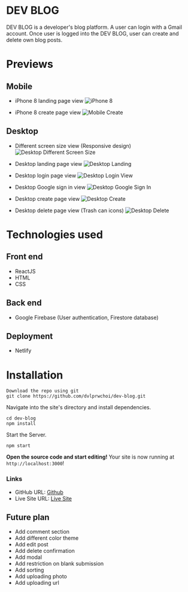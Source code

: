 # DEV BLOG

DEV BLOG is a developer's blog platform. A user can login with a Gmail account. Once user is logged into the DEV BLOG, user can create and delete own blog posts.

# Previews

## Mobile

- iPhone 8 landing page view
  ![iPhone 8](https://raw.githubusercontent.com/dvlprwchoi/dev-blog/main/src/img/iphone-8-screenshot-20220104.png)

- iPhone 8 create page view
  ![Mobile Create](https://raw.githubusercontent.com/dvlprwchoi/dev-blog/main/src/img/mobile-create-view-screenshot-20220104.png)

## Desktop

- Different screen size view (Responsive design)
  ![Desktop Different Screen Size](https://raw.githubusercontent.com/dvlprwchoi/dev-blog/main/src/img/different-size-screenshot-20220104.png)

- Desktop landing page view
  ![Desktop Landing](https://raw.githubusercontent.com/dvlprwchoi/dev-blog/main/src/img/desktop-landing-view-screenshot-20220104.png)

- Desktop login page view
  ![Desktop Login View](https://raw.githubusercontent.com/dvlprwchoi/dev-blog/main/src/img/desktop-login-view-screenshot-20220104.png)

- Desktop Google sign in view
  ![Desktop Google Sign In](https://raw.githubusercontent.com/dvlprwchoi/dev-blog/main/src/img/desktop-google-view-screenshot-20220104.png)

- Desktop create page view
  ![Desktop Create](https://raw.githubusercontent.com/dvlprwchoi/dev-blog/main/src/img/desktop-create-view-screenshot-20220104.png)

- Desktop delete page view (Trash can icons)
  ![Desktop Delete](https://raw.githubusercontent.com/dvlprwchoi/dev-blog/main/src/img/desktop-login-delete-view-screenshot-20220104.png)

# Technologies used

## Front end

- ReactJS
- HTML
- CSS

## Back end

- Google Firebase (User authentication, Firestore database)

## Deployment

- Netlify

# Installation

```shell
Download the repo using git
git clone https://github.com/dvlprwchoi/dev-blog.git
```

Navigate into the site's directory and install dependencies.

```shell
cd dev-blog
npm install
```

Start the Server.

```shell
npm start
```

**Open the source code and start editing!**
Your site is now running at `http://localhost:3000`!

### Links

- GitHub URL: [Github](https://github.com/dvlprwchoi/dev-blog)
- Live Site URL: [Live Site](https://woosik-dev-blog.netlify.app/)

## Future plan

- Add comment section
- Add different color theme
- Add edit post
- Add delete confirmation
- Add modal
- Add restriction on blank submission
- Add sorting
- Add uploading photo
- Add uploading url
